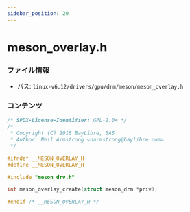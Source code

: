 ```yaml
---
sidebar_position: 20
---
```

# meson_overlay.h

### ファイル情報

- パス: `linux-v6.12/drivers/gpu/drm/meson/meson_overlay.h`

### コンテンツ

```h
/* SPDX-License-Identifier: GPL-2.0+ */
/*
 * Copyright (C) 2018 BayLibre, SAS
 * Author: Neil Armstrong <narmstrong@baylibre.com>
 */

#ifndef __MESON_OVERLAY_H
#define __MESON_OVERLAY_H

#include "meson_drv.h"

int meson_overlay_create(struct meson_drm *priv);

#endif /* __MESON_OVERLAY_H */

```
